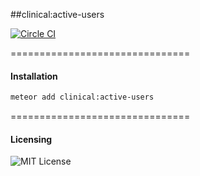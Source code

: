 ##clinical:active-users

[![Circle CI](https://circleci.com/gh/clinical-meteor/active-users/tree/master.svg?style=svg)](https://circleci.com/gh/clinical-meteor/active-users/tree/master)

===============================
#### Installation  

````bash
meteor add clinical:active-users
````

===============================
#### Licensing  

![MIT License](https://img.shields.io/badge/license-MIT-blue.svg)
